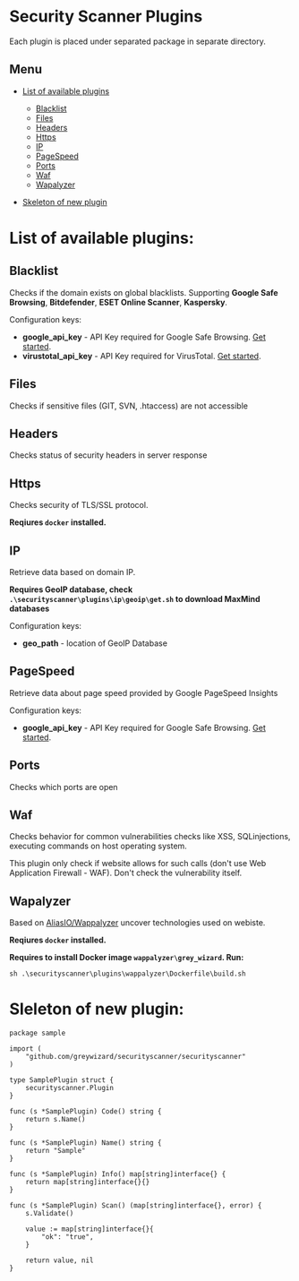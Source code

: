 # Security Scanner Plugins

Each plugin is placed under separated package in separate directory.

## Menu

* [List of available plugins](#list-of-available-plugins)
  * [Blacklist](#blacklist) 
  * [Files](#files)
  * [Headers](#headers)
  * [Https](#https)
  * [IP](#ip)
  * [PageSpeed](#pagespeed)
  * [Ports](#ports)
  * [Waf](#waf)
  * [Wapalyzer](#wappalyzer)
  
* [Skeleton of new plugin](#skeleton-of-new-plugin)

# List of available plugins:
## Blacklist 
Checks if the domain exists on global blacklists. Supporting **Google Safe Browsing**, **Bitdefender**, **ESET Online Scanner**, **Kaspersky**.

Configuration keys:
* **google_api_key** - API Key required for Google Safe Browsing. [Get started](https://developers.google.com/safe-browsing/v4/get-started).
* **virustotal_api_key** - API Key required for VirusTotal. [Get started](https://www.virustotal.com/en/documentation/public-api/#getting-started).

## Files
Checks if sensitive files (GIT, SVN, .htaccess) are not accessible

## Headers

Checks status of security headers in server response

## Https

Checks security of TLS/SSL protocol.

**Reqiures `docker` installed.**

## IP

Retrieve data based on domain IP.

**Requires GeoIP database, check `.\securityscanner\plugins\ip\geoip\get.sh` 
 to download MaxMind databases**
 
Configuration keys:
 * **geo_path** - location of GeoIP Database

## PageSpeed

Retrieve data about page speed provided by Google PageSpeed Insights

Configuration keys:
* **google_api_key** - API Key required for Google Safe Browsing. [Get started](https://developers.google.com/speed/docs/insights/v1/getting_started).

## Ports

Checks which ports are open

## Waf

Checks behavior for common vulnerabilities checks like XSS, SQLinjections, executing commands on host operating system. 

This plugin only check if website allows for such calls (don't use Web Application Firewall - WAF). Don't check the vulnerability itself.

## Wapalyzer
Based on [AliasIO/Wappalyzer](https://github.com/AliasIO/Wappalyzer) uncover technologies used on webiste.

**Reqiures `docker` installed.**

**Requires to install Docker image `wappalyzer\grey_wizard`. Run:**
 
`sh .\securityscanner\plugins\wappalyzer\Dockerfile\build.sh `

# Sleleton of new plugin:

```
package sample

import (
	"github.com/greywizard/securityscanner/securityscanner"	
)

type SamplePlugin struct {
	securityscanner.Plugin
}

func (s *SamplePlugin) Code() string {
	return s.Name()
}

func (s *SamplePlugin) Name() string {
	return "Sample"
}

func (s *SamplePlugin) Info() map[string]interface{} {
	return map[string]interface{}{}
}

func (s *SamplePlugin) Scan() (map[string]interface{}, error) {
	s.Validate()

	value := map[string]interface{}{
		"ok": "true",
	}

	return value, nil
}
```
